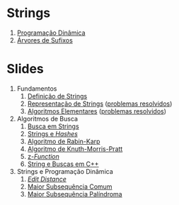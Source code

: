 Strings
=======

1. [Programação Dinâmica](text/Programacao_Dinamica.md)
1. [Árvores de Sufixos](text/Arvores_de_Sufixos.md)

Slides
======

1. Fundamentos
    1. [Definição de Strings](slides/ST-1/ST-1.pdf)
    1. [Representação de Strings](slides/ST-2/ST-2.pdf) ([problemas resolvidos](problems/ST-2/ST-2.pdf))
    1. [Algoritmos Elementares](slides/ST-3/ST-3.pdf) ([problemas resolvidos](problems/ST-3/ST-3.pdf))
1. Algoritmos de Busca
    1. [Busca em Strings](slides/BS-1/BS-1.pdf)
    1. [Strings e _Hashes_](slides/BS-2/BS-2.pdf)
    1. [Algoritmo de Rabin-Karp](slides/BS-3/BS-3.pdf)
    1. [Algoritmo de Knuth-Morris-Pratt](slides/BS-4/BS-4.pdf)
    1. [z-_Function_](slides/BS-5/BS-5.pdf)
    1. [String e Buscas em C++](slides/BS-6/BS-6.pdf)
1. Strings e Programação Dinâmica
    1. [_Edit Distance_](slides/PD-1/PD-1.pdf)
    1. [Maior Subsequência Comum](slides/PD-2/PD-2.pdf)
    1. [Maior Subsequência Palíndroma](slides/PD-3/PD-3.pdf)
